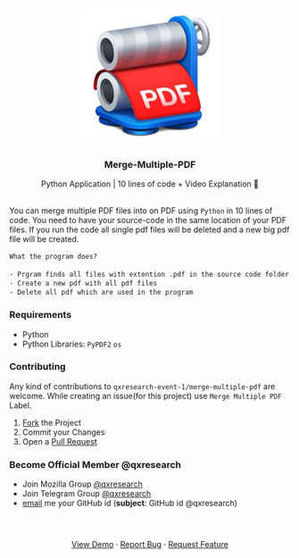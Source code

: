  <br />
<p align="center">
  <a href="https://github.com/othneildrew/Best-README-Template">
    <img width="250px" src="https://github.com/xiaowuc2/xiaowuc2/blob/master/source/qxr/mpdf.jpg" alt="Logo">
  </a>

  <h3 align="center">Merge-Multiple-PDF</h3>

  <p align="center">
    Python Application | 10 lines of code + Video Explanation 🧭
    <br>
    <br />
  </p>
</p>

You can merge multiple PDF files into on PDF using `Python` in 10 lines of code. You need to have your source-code in the same location of your PDF files. If you run the code all single pdf files will be deleted and a new big pdf file will be created. 
```
What the program does? 

- Prgram finds all files with extention .pdf in the source code folder 
- Create a new pdf with all pdf files
- Delete all pdf which are used in the program
``` 
### Requirements

* Python
* Python Libraries: `PyPDF2` `os`

### Contributing

Any kind of contributions to `qxresearch-event-1/merge-multiple-pdf` are welcome. While creating an issue(for this project) use `Merge Multiple PDF` Label.

1. [Fork](https://github.com/qxresearch/qxresearch-event-1/fork) the Project
2. Commit your Changes
3. Open a [Pull Request](https://github.com/qxresearch/qxresearch-event-1/pulls)

### Become Official Member @qxresearch

* Join Mozilla Group [@qxresearch](https://community.mozilla.org/en/groups/qx-research/)
* Join Telegram Group [@qxresearch](https://t.me/qxresearch)
* <a href = "mailto: rohitmandal814566@gmail.com">email</a> me your GitHub id (**subject**: GitHub id @qxresearch)


<h3 align="center"></h3>

  <p align="center">
    <br>
    <br/>
    <a href="https://www.youtube.com/channel/UCX7oe66V8zyFpAJyMfPL9VA">View Demo</a>
    ·
    <a href="https://github.com/qxresearch/qxresearch-event-1/issues">Report Bug</a>
    ·
    <a href="https://github.com/qxresearch/qxresearch-event-1/issues">Request Feature</a>
    <br>
    <br />
  </p>
</p>
